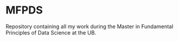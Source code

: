 # MFPDS
Repository containing all my work during the Master in Fundamental Principles of Data Science at the UB.
